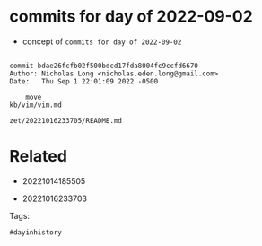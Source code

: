 # commits for day of 2022-09-02

- concept of `commits for day of 2022-09-02`

```

commit bdae26fcfb02f500bdcd17fda8004fc9ccfd6670
Author: Nicholas Long <nicholas.eden.long@gmail.com>
Date:   Thu Sep 1 22:01:09 2022 -0500

    move
kb/vim/vim.md
```

` zet/20221016233705/README.md `

# Related

- 20221014185505

- 20221016233703

Tags:

    #dayinhistory
